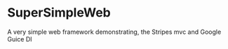 SuperSimpleWeb
==============

A very simple web framework demonstrating, the Stripes mvc and Google Guice DI